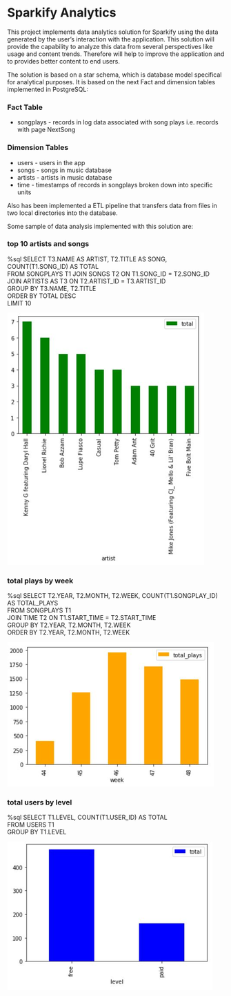 # Sparkify Analytics 

This project implements data analytics solution for Sparkify using the data generated by the user’s interaction with the application.
This solution will provide the capability to analyze this data from several perspectives like usage and content trends. Therefore will help to improve the application and to provides better content to end users.

The solution is based on a star schema, which is database model specifical for analytical purposes. It is based on the next Fact and dimension tables implemented in PostgreSQL:

### Fact Table

<ul>
    <li>songplays - records in log data associated with song plays i.e. records with page NextSong</li>
</ul>


### Dimension Tables
<ul>
 <li>users - users in the app </li>
 <li>songs - songs in music database </li>
 <li>artists - artists in music database </li>
 <li>time - timestamps of records in songplays broken down into specific units </li>
</ul>

Also has been implemented a ETL pipeline that transfers data from files in two local directories into the database.  

Some sample of data analysis implemented with this solution are:

### top 10 artists and songs

%sql SELECT T3.NAME AS ARTIST, T2.TITLE AS SONG, COUNT(T1.SONG_ID) AS TOTAL \
FROM SONGPLAYS T1 JOIN SONGS T2 ON T1.SONG_ID = T2.SONG_ID \
JOIN ARTISTS AS T3 ON T2.ARTIST_ID = T3.ARTIST_ID \
GROUP BY T3.NAME, T2.TITLE \
ORDER BY TOTAL DESC \
LIMIT 10

![](/01_DATA_MODELING/project-01/images/img01.jfif)

### total plays by week

%sql SELECT  T2.YEAR, T2.MONTH, T2.WEEK, COUNT(T1.SONGPLAY_ID) AS TOTAL_PLAYS \
FROM SONGPLAYS T1 \
JOIN TIME T2 ON T1.START_TIME = T2.START_TIME \
GROUP BY T2.YEAR, T2.MONTH, T2.WEEK \
ORDER BY T2.YEAR, T2.MONTH, T2.WEEK

![](/01_DATA_MODELING/project-01/images/img02.jfif)

### total users by level

%sql SELECT T1.LEVEL, COUNT(T1.USER_ID) AS TOTAL \
FROM USERS T1 \
GROUP BY T1.LEVEL

![](/01_DATA_MODELING/project-01/images/img03.jfif)
